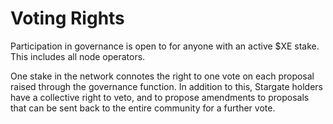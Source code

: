 # Voting Rights

Participation in governance is open to for anyone with an active $XE stake. This includes all node operators.

One stake in the network connotes the right to one vote on each proposal raised through the governance function. In addition to this, Stargate holders have a collective right to veto, and to propose amendments to proposals that can be sent back to the entire community for a further vote.

